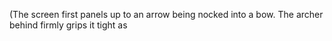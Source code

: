 (The screen first panels up to an arrow being nocked into a bow. The archer behind firmly grips it tight as 